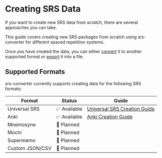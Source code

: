 # Creating SRS Data

If you want to create new SRS data from scratch, there are several approaches you can take.

This guide covers creating new SRS packages from scratch using srs-converter for different spaced repetition systems.

Once you have created the data, you can either [convert](../converting/README.md) it to another supported format or [export](../exporting/README.md) it into a file.

## Supported Formats

srs-converter currently supports creating data for the following SRS formats:

| Format          | Status       | Guide                                               |
| --------------- | ------------ | --------------------------------------------------- |
| Universal SRS   | ✅ Available | [Universal SRS Creation Guide](universal/README.md) |
| Anki            | ✅ Available | [Anki Creation Guide](anki/README.md)               |
| Mnemosyne       | 🔄 Planned   |                                                     |
| Mochi           | 🔄 Planned   |                                                     |
| Supermemo       | 🔄 Planned   |                                                     |
| Custom JSON/CSV | 🔄 Planned   |                                                     |
